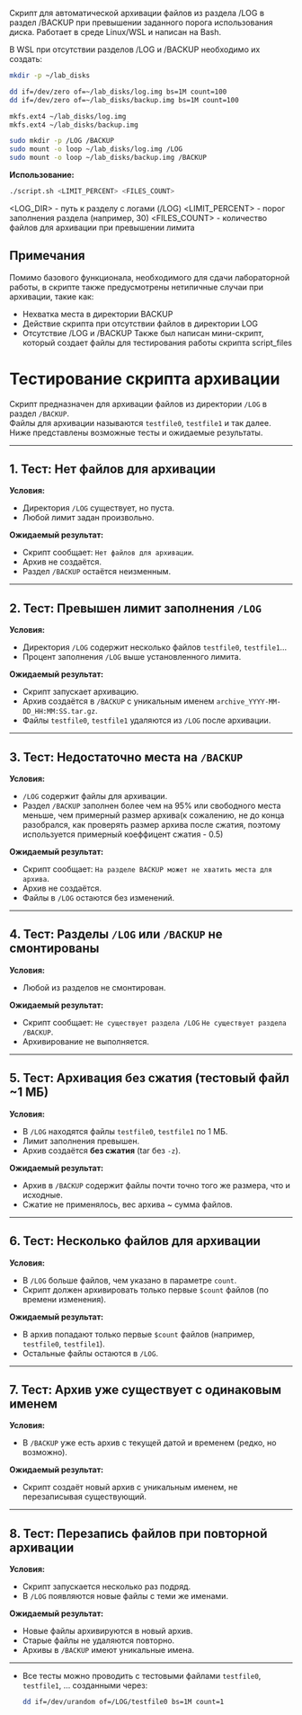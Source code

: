 
Скрипт для автоматической архивации файлов из раздела /LOG в раздел /BACKUP
при превышении заданного порога использования диска.
Работает в среде Linux/WSL и написан на Bash.

В WSL при отсутствии разделов /LOG и /BACKUP необходимо их создать:
```bash
mkdir -p ~/lab_disks

dd if=/dev/zero of=~/lab_disks/log.img bs=1M count=100
dd if=/dev/zero of=~/lab_disks/backup.img bs=1M count=100

mkfs.ext4 ~/lab_disks/log.img
mkfs.ext4 ~/lab_disks/backup.img

sudo mkdir -p /LOG /BACKUP
sudo mount -o loop ~/lab_disks/log.img /LOG
sudo mount -o loop ~/lab_disks/backup.img /BACKUP
```

**Использование:**
```bash
./script.sh <LIMIT_PERCENT> <FILES_COUNT>
```
<LOG_DIR> - путь к разделу с логами (/LOG)
<LIMIT_PERCENT> - порог заполнения раздела (например, 30)
<FILES_COUNT> - количество файлов для архивации при превышении лимита

## Примечания
Помимо базового функционала, необходимого для сдачи лабораторной работы, в скрипте также предусмотрены нетипичные случаи при архивации, такие как:
- Нехватка места в директории BACKUP
- Действие скрипта при отсутствии файлов в директории LOG
- Отсутствие /LOG и /BACKUP
Также был написан мини-скрипт, который создает файлы для тестирования работы скрипта script_files

# Тестирование скрипта архивации

Скрипт предназначен для архивации файлов из директории `/LOG` в раздел `/BACKUP`.  
Файлы для архивации называются `testfile0`, `testfile1` и так далее. Ниже представлены возможные тесты и ожидаемые результаты.

---

## 1. Тест: Нет файлов для архивации

**Условия:**  
- Директория `/LOG` существует, но пуста.  
- Любой лимит задан произвольно.

**Ожидаемый результат:**  
- Скрипт сообщает: `Нет файлов для архивации`.  
- Архив не создаётся.  
- Раздел `/BACKUP` остаётся неизменным.

---

## 2. Тест: Превышен лимит заполнения `/LOG`

**Условия:**  
- Директория `/LOG` содержит несколько файлов `testfile0`, `testfile1`…  
- Процент заполнения `/LOG` выше установленного лимита.

**Ожидаемый результат:**  
- Скрипт запускает архивацию.  
- Архив создаётся в `/BACKUP` с уникальным именем `archive_YYYY-MM-DD_HH:MM:SS.tar.gz`.  
- Файлы `testfile0`, `testfile1` удаляются из `/LOG` после архивации.  

---

## 3. Тест: Недостаточно места на `/BACKUP`

**Условия:**  
- `/LOG` содержит файлы для архивации.  
- Раздел `/BACKUP` заполнен более чем на 95% или свободного места меньше, чем примерный размер архива(к сожалению, не до конца разобрался, как проверять размер архива после сжатия, поэтому используется примерный коеффицент сжатия - 0.5)

**Ожидаемый результат:**  
- Скрипт сообщает: `На разделе BACKUP может не хватить места для архива`.  
- Архив не создаётся.  
- Файлы в `/LOG` остаются без изменений.  

---

## 4. Тест: Разделы `/LOG` или `/BACKUP` не смонтированы

**Условия:**  
- Любой из разделов не смонтирован.

**Ожидаемый результат:**  
- Скрипт сообщает: `Не существует раздела /LOG` `Не существует раздела /BACKUP`.  
- Архивирование не выполняется.  

---

## 5. Тест: Архивация без сжатия (тестовый файл ~1 МБ)

**Условия:**  
- В `/LOG` находятся файлы `testfile0`, `testfile1` по 1 МБ.  
- Лимит заполнения превышен.  
- Архив создаётся **без сжатия** (tar без `-z`).

**Ожидаемый результат:**  
- Архив в `/BACKUP` содержит файлы почти точно того же размера, что и исходные.  
- Сжатие не применялось, вес архива ~ сумма файлов.  

---

## 6. Тест: Несколько файлов для архивации

**Условия:**  
- В `/LOG` больше файлов, чем указано в параметре `count`.  
- Скрипт должен архивировать только первые `$count` файлов (по времени изменения).

**Ожидаемый результат:**  
- В архив попадают только первые `$count` файлов (например, `testfile0`, `testfile1`).  
- Остальные файлы остаются в `/LOG`.

---

## 7. Тест: Архив уже существует с одинаковым именем

**Условия:**  
- В `/BACKUP` уже есть архив с текущей датой и временем (редко, но возможно).

**Ожидаемый результат:**  
- Скрипт создаёт новый архив с уникальным именем, не перезаписывая существующий.  

---

## 8. Тест: Перезапись файлов при повторной архивации

**Условия:**  
- Скрипт запускается несколько раз подряд.  
- В `/LOG` появляются новые файлы с теми же именами.

**Ожидаемый результат:**  
- Новые файлы архивируются в новый архив.  
- Старые файлы не удаляются повторно.  
- Архивы в `/BACKUP` имеют уникальные имена.

---


- Все тесты можно проводить с тестовыми файлами `testfile0`, `testfile1`, … созданными через:
  ```bash
  dd if=/dev/urandom of=/LOG/testfile0 bs=1M count=1
